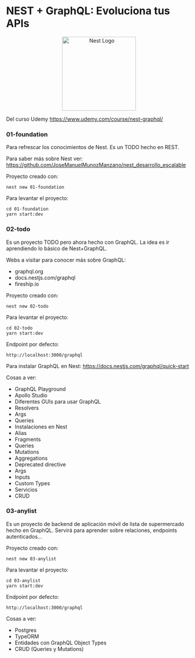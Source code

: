 # NEST + GraphQL: Evoluciona tus APIs

<p align="center">
  <a href="http://nestjs.com/" target="blank"><img src="https://nestjs.com/img/logo-small.svg" width="200" alt="Nest Logo" /></a>
</p>

Del curso Udemy https://www.udemy.com/course/nest-graphql/

### 01-foundation

Para refrescar los conocimientos de Nest.
Es un TODO hecho en REST.

Para saber más sobre Nest ver: https://github.com/JoseManuelMunozManzano/nest_desarrollo_escalable

Proyecto creado con:

```
nest new 01-foundation
```

Para levantar el proyecto:

```
cd 01-foundation
yarn start:dev
```

### 02-todo

Es un proyecto TODO pero ahora hecho con GraphQL.
La idea es ir aprendiendo lo básico de Nest+GraphQL.

Webs a visitar para conocer más sobre GraphQL:

- graphql.org
- docs.nestjs.com/graphql
- fireship.io

Proyecto creado con:

```
nest new 02-todo
```

Para levantar el proyecto:

```
cd 02-todo
yarn start:dev
```

Endpoint por defecto:

```
http://localhost:3000/graphql
```

Para instalar GraphQL en Nest: https://docs.nestjs.com/graphql/quick-start

Cosas a ver:

- GraphQL Playground
- Apollo Studio
- Diferentes GUIs para usar GraphQL
- Resolvers
- Args
- Queries
- Instalaciones en Nest
- Alias
- Fragments
- Queries
- Mutations
- Aggregations
- Deprecated directive
- Args
- Inputs
- Custom Types
- Servicios
- CRUD

### 03-anylist

Es un proyecto de backend de aplicación móvil de lista de supermercado hecho en GraphQL.
Servirá para aprender sobre relaciones, endpoints autenticados...

Proyecto creado con:

```
nest new 03-anylist
```

Para levantar el proyecto:

```
cd 03-anylist
yarn start:dev
```

Endpoint por defecto:

```
http://localhost:3000/graphql
```

Cosas a ver:

- Postgres
- TypeORM
- Entidades con GraphQL Object Types
- CRUD (Queries y Mutations)
